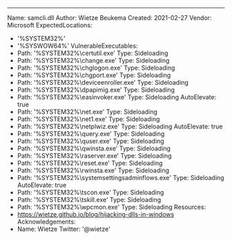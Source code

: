 ---
Name: samcli.dll
Author: Wietze Beukema
Created: 2021-02-27
Vendor: Microsoft
ExpectedLocations:
- '%SYSTEM32%'
- '%SYSWOW64%'
VulnerableExecutables:
- Path: '%SYSTEM32%\certutil.exe'
  Type: Sideloading
- Path: '%SYSTEM32%\change.exe'
  Type: Sideloading
- Path: '%SYSTEM32%\chglogon.exe'
  Type: Sideloading
- Path: '%SYSTEM32%\chgport.exe'
  Type: Sideloading
- Path: '%SYSTEM32%\deviceenroller.exe'
  Type: Sideloading
- Path: '%SYSTEM32%\dpapimig.exe'
  Type: Sideloading
- Path: '%SYSTEM32%\easinvoker.exe'
  Type: Sideloading
  AutoElevate: true
- Path: '%SYSTEM32%\net.exe'
  Type: Sideloading
- Path: '%SYSTEM32%\net1.exe'
  Type: Sideloading
- Path: '%SYSTEM32%\netplwiz.exe'
  Type: Sideloading
  AutoElevate: true
- Path: '%SYSTEM32%\query.exe'
  Type: Sideloading
- Path: '%SYSTEM32%\quser.exe'
  Type: Sideloading
- Path: '%SYSTEM32%\qwinsta.exe'
  Type: Sideloading
- Path: '%SYSTEM32%\raserver.exe'
  Type: Sideloading
- Path: '%SYSTEM32%\reset.exe'
  Type: Sideloading
- Path: '%SYSTEM32%\rwinsta.exe'
  Type: Sideloading
- Path: '%SYSTEM32%\systemsettingsadminflows.exe'
  Type: Sideloading
  AutoElevate: true
- Path: '%SYSTEM32%\tscon.exe'
  Type: Sideloading
- Path: '%SYSTEM32%\tskill.exe'
  Type: Sideloading
- Path: '%SYSTEM32%\wpcmon.exe'
  Type: Sideloading
Resources:
- https://wietze.github.io/blog/hijacking-dlls-in-windows
Acknowledgements:
- Name: Wietze
  Twitter: '@wietze'
